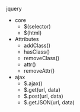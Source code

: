 jquery

- core
  - $(selector)
  - $(html)
- Attributes
  - addClass()
  - hasClass()
  - removeClass()
  - attr()
  - removeAttr()
- ajax
  - $.ajax()
  - $.get(url, data)
  - $.post(url, data)
  - $.getJSON(url, data)

